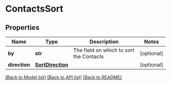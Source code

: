 # ContactsSort


## Properties
Name | Type | Description | Notes
------------ | ------------- | ------------- | -------------
**by** | **str** | The field on which to sort the Contacts | [optional] 
**direction** | [**SortDirection**](SortDirection.md) |  | [optional] 

[[Back to Model list]](../../README.md#documentation-for-models) [[Back to API list]](../../README.md#documentation-for-api-endpoints) [[Back to README]](../../README.md)


